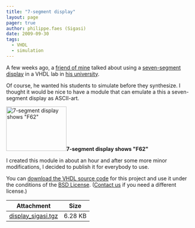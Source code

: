 ```yaml
---
title: "7-segment display"
layout: page 
pager: true
author: philippe.faes (Sigasi)
date: 2009-09-30
tags: 
  - VHDL
  - simulation
---
```

<div class="content">
<p>A few weeks ago, a <a href="http://hes.elis.ugent.be/pbertels" class="elf-external elf-icon">friend of mine</a> talked about using a <a href="http://en.wikipedia.org/wiki/Seven-segment_display" class="elf-external elf-icon">seven-segment display</a> in a VHDL lab in <a href="http://www.ugent.be" class="elf-external elf-icon">his university</a>.</p><p>Of course, he wanted his students to simulate before they synthesize. I thought it would be nice to have a module that can emulate a this a seven-segment display as ASCII-art.</p><p><span class="inline inline-center"><img src="http://www.sigasi.com/sites/www.sigasi.com/files/images/f62.png" alt="7-segment display shows &quot;F62&quot;" title="7-segment display shows &quot;F62&quot;" class="image image-_original " width="162" height="119"/><span class="caption"><strong>7-segment display shows "F62"</strong></span></span></p><p>I created this module in about an hour and after some more minor modifications, I decided to publish it for everybody to use.</p><p>You can <a href="/sites/www.sigasi.com/files/display_sigasi.tgz">download the VHDL source code</a> for this project and use it under the conditions of the <a href="http://www.opensource.org/licenses/bsd-license.php" class="elf-external elf-icon">BSD License</a>. (<a href="/contact">Contact us</a> if you need a different license.)</p><table id="attachments" class="sticky-enabled"> <thead><tr><th>Attachment</th><th>Size</th> </tr></thead><tbody> <tr class="odd"><td><a href="http://www.sigasi.com/sites/www.sigasi.com/files/display_sigasi.tgz">display_sigasi.tgz</a></td><td>6.28 KB</td> </tr></tbody></table>  </div>

